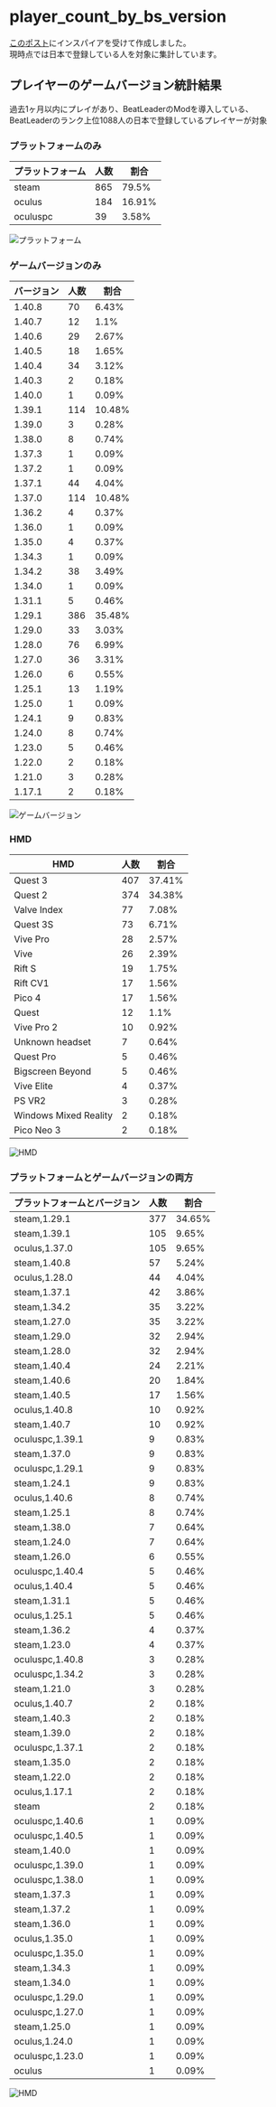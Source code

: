 # player_count_by_bs_version

[このポスト](https://x.com/ge2toro/status/1921944149143482563)にインスパイアを受けて作成しました。  
現時点では日本で登録している人を対象に集計しています。  

## プレイヤーのゲームバージョン統計結果
過去1ヶ月以内にプレイがあり、BeatLeaderのModを導入している、BeatLeaderのランク上位1088人の日本で登録しているプレイヤーが対象

### プラットフォームのみ
| プラットフォーム | 人数 | 割合 |
| ---- | ---- | ---- |
| steam | 865 | 79.5% |
| oculus | 184 | 16.91% |
| oculuspc | 39 | 3.58% |

![プラットフォーム](platform_count.png)

### ゲームバージョンのみ
| バージョン | 人数 | 割合 |
| ---- | ---- | ---- |
| 1.40.8 | 70 | 6.43% |
| 1.40.7 | 12 | 1.1% |
| 1.40.6 | 29 | 2.67% |
| 1.40.5 | 18 | 1.65% |
| 1.40.4 | 34 | 3.12% |
| 1.40.3 | 2 | 0.18% |
| 1.40.0 | 1 | 0.09% |
| 1.39.1 | 114 | 10.48% |
| 1.39.0 | 3 | 0.28% |
| 1.38.0 | 8 | 0.74% |
| 1.37.3 | 1 | 0.09% |
| 1.37.2 | 1 | 0.09% |
| 1.37.1 | 44 | 4.04% |
| 1.37.0 | 114 | 10.48% |
| 1.36.2 | 4 | 0.37% |
| 1.36.0 | 1 | 0.09% |
| 1.35.0 | 4 | 0.37% |
| 1.34.3 | 1 | 0.09% |
| 1.34.2 | 38 | 3.49% |
| 1.34.0 | 1 | 0.09% |
| 1.31.1 | 5 | 0.46% |
| 1.29.1 | 386 | 35.48% |
| 1.29.0 | 33 | 3.03% |
| 1.28.0 | 76 | 6.99% |
| 1.27.0 | 36 | 3.31% |
| 1.26.0 | 6 | 0.55% |
| 1.25.1 | 13 | 1.19% |
| 1.25.0 | 1 | 0.09% |
| 1.24.1 | 9 | 0.83% |
| 1.24.0 | 8 | 0.74% |
| 1.23.0 | 5 | 0.46% |
| 1.22.0 | 2 | 0.18% |
| 1.21.0 | 3 | 0.28% |
| 1.17.1 | 2 | 0.18% |

![ゲームバージョン](game_version_count.png)

### HMD
| HMD | 人数 | 割合 |
| ---- | ---- | ---- |
| Quest 3 | 407 | 37.41% |
| Quest 2 | 374 | 34.38% |
| Valve Index | 77 | 7.08% |
| Quest 3S | 73 | 6.71% |
| Vive Pro | 28 | 2.57% |
| Vive | 26 | 2.39% |
| Rift S | 19 | 1.75% |
| Rift CV1 | 17 | 1.56% |
| Pico 4 | 17 | 1.56% |
| Quest | 12 | 1.1% |
| Vive Pro 2 | 10 | 0.92% |
| Unknown headset | 7 | 0.64% |
| Quest Pro | 5 | 0.46% |
| Bigscreen Beyond | 5 | 0.46% |
| Vive Elite | 4 | 0.37% |
| PS VR2 | 3 | 0.28% |
| Windows Mixed Reality | 2 | 0.18% |
| Pico Neo 3 | 2 | 0.18% |

![HMD](hmd_count.png)

### プラットフォームとゲームバージョンの両方
| プラットフォームとバージョン | 人数 | 割合 |
| ---- | ---- | ---- |
| steam,1.29.1 | 377 | 34.65% |
| steam,1.39.1 | 105 | 9.65% |
| oculus,1.37.0 | 105 | 9.65% |
| steam,1.40.8 | 57 | 5.24% |
| oculus,1.28.0 | 44 | 4.04% |
| steam,1.37.1 | 42 | 3.86% |
| steam,1.34.2 | 35 | 3.22% |
| steam,1.27.0 | 35 | 3.22% |
| steam,1.29.0 | 32 | 2.94% |
| steam,1.28.0 | 32 | 2.94% |
| steam,1.40.4 | 24 | 2.21% |
| steam,1.40.6 | 20 | 1.84% |
| steam,1.40.5 | 17 | 1.56% |
| oculus,1.40.8 | 10 | 0.92% |
| steam,1.40.7 | 10 | 0.92% |
| oculuspc,1.39.1 | 9 | 0.83% |
| steam,1.37.0 | 9 | 0.83% |
| oculuspc,1.29.1 | 9 | 0.83% |
| steam,1.24.1 | 9 | 0.83% |
| oculus,1.40.6 | 8 | 0.74% |
| steam,1.25.1 | 8 | 0.74% |
| steam,1.38.0 | 7 | 0.64% |
| steam,1.24.0 | 7 | 0.64% |
| steam,1.26.0 | 6 | 0.55% |
| oculuspc,1.40.4 | 5 | 0.46% |
| oculus,1.40.4 | 5 | 0.46% |
| steam,1.31.1 | 5 | 0.46% |
| oculus,1.25.1 | 5 | 0.46% |
| steam,1.36.2 | 4 | 0.37% |
| steam,1.23.0 | 4 | 0.37% |
| oculuspc,1.40.8 | 3 | 0.28% |
| oculuspc,1.34.2 | 3 | 0.28% |
| steam,1.21.0 | 3 | 0.28% |
| oculus,1.40.7 | 2 | 0.18% |
| steam,1.40.3 | 2 | 0.18% |
| steam,1.39.0 | 2 | 0.18% |
| oculuspc,1.37.1 | 2 | 0.18% |
| steam,1.35.0 | 2 | 0.18% |
| steam,1.22.0 | 2 | 0.18% |
| oculus,1.17.1 | 2 | 0.18% |
| steam | 2 | 0.18% |
| oculuspc,1.40.6 | 1 | 0.09% |
| oculuspc,1.40.5 | 1 | 0.09% |
| steam,1.40.0 | 1 | 0.09% |
| oculuspc,1.39.0 | 1 | 0.09% |
| oculuspc,1.38.0 | 1 | 0.09% |
| steam,1.37.3 | 1 | 0.09% |
| steam,1.37.2 | 1 | 0.09% |
| steam,1.36.0 | 1 | 0.09% |
| oculus,1.35.0 | 1 | 0.09% |
| oculuspc,1.35.0 | 1 | 0.09% |
| steam,1.34.3 | 1 | 0.09% |
| steam,1.34.0 | 1 | 0.09% |
| oculuspc,1.29.0 | 1 | 0.09% |
| oculuspc,1.27.0 | 1 | 0.09% |
| steam,1.25.0 | 1 | 0.09% |
| oculus,1.24.0 | 1 | 0.09% |
| oculuspc,1.23.0 | 1 | 0.09% |
| oculus | 1 | 0.09% |

![HMD](platform_game_version_count.png)